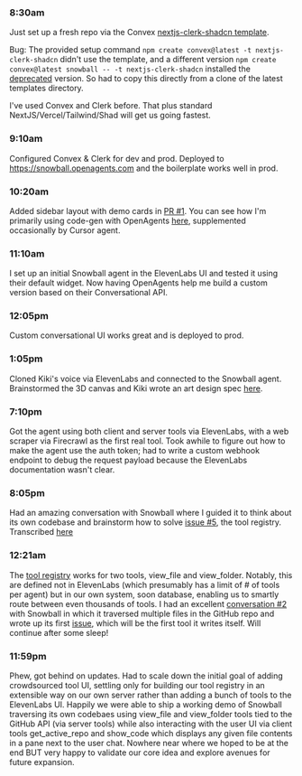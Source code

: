 ### 8:30am

Just set up a fresh repo via the Convex [nextjs-clerk-shadcn template](https://github.com/get-convex/templates/tree/main/template-nextjs-clerk-shadcn).

Bug: The provided setup command `npm create convex@latest -t nextjs-clerk-shadcn` didn't use the template, and a different version `npm create convex@latest snowball -- -t nextjs-clerk-shadcn` installed the [deprecated](https://github.com/get-convex/template-nextjs-clerk-shadcn) version. So had to copy this directly from a clone of the latest templates directory.

I've used Convex and Clerk before. That plus standard NextJS/Vercel/Tailwind/Shad will get us going fastest.

### 9:10am

Configured Convex & Clerk for dev and prod. Deployed to https://snowball.openagents.com and the boilerplate works well in prod.

### 10:20am

Added sidebar layout with demo cards in [PR #1](https://github.com/OpenAgentsInc/snowball/pull/1). You can see how I'm primarily using code-gen with OpenAgents [here](https://github.com/OpenAgentsInc/snowball/pull/1#issuecomment-2676275168), supplemented occasionally by Cursor agent.

### 11:10am

I set up an initial Snowball agent in the ElevenLabs UI and tested it using their default widget. Now having OpenAgents help me build a custom version based on their Conversational API.

### 12:05pm

Custom conversational UI works great and is deployed to prod.

### 1:05pm

Cloned Kiki's voice via ElevenLabs and connected to the Snowball agent. Brainstormed the 3D canvas and Kiki wrote an art design spec [here](https://github.com/OpenAgentsInc/snowball/blob/ca12d927b3255305f0ff9344d6777c1919078c22/docs/Web%20App%20Design%20Spec.md).

### 7:10pm

Got the agent using both client and server tools via ElevenLabs, with a web scraper via Firecrawl as the first real tool. Took awhile to figure out how to make the agent use the auth token; had to write a custom webhook endpoint to debug the request payload because the ElevenLabs documentation wasn't clear.

### 8:05pm

Had an amazing conversation with Snowball where I guided it to think about its own codebase and brainstorm how to solve [issue #5](https://github.com/OpenAgentsInc/snowball/issues/5), the tool registry. Transcribed [here](docs/conversation01.md)

### 12:21am

The [tool registry](https://github.com/OpenAgentsInc/snowball/issues/5) works for two tools, view_file and view_folder. Notably, this are defined not in ElevenLabs (which presumably has a limit of # of tools per agent) but in our own system, soon database, enabling us to smartly route between even thousands of tools. I had an excellent [conversation #2](docs/conversation02.md) with Snowball in which it traversed multiple files in the GitHub repo and wrote up its first [issue](https://github.com/OpenAgentsInc/snowball/issues/17), which will be the first tool it writes itself. Will continue after some sleep!

### 11:59pm

Phew, got behind on updates. Had to scale down the initial goal of adding crowdsourced tool UI, settling only for building our tool registry in an extensible way on our own server rather than adding a bunch of tools to the ElevenLabs UI. Happily we were able to ship a working demo of Snowball traversing its own codebaes using view_file and view_folder tools tied to the GitHub API (via server tools) while also interacting with the user UI via client tools get_active_repo and show_code which displays any given file contents in a pane next to the user chat. Nowhere near where we hoped to be at the end BUT very happy to validate our core idea and explore avenues for future expansion.
